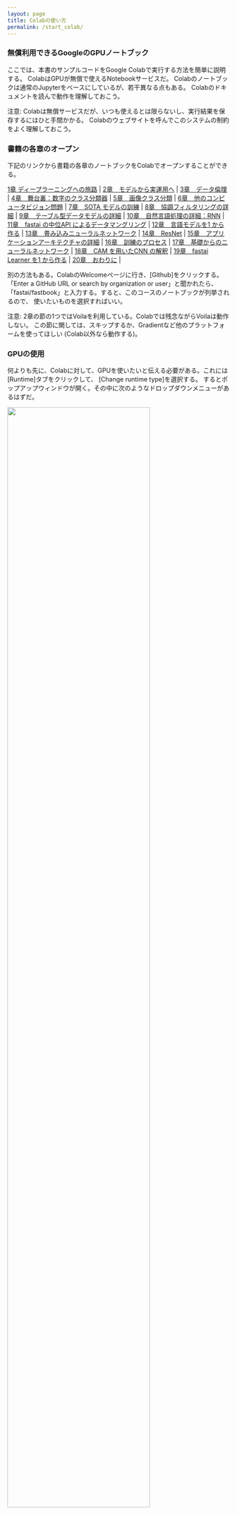 ```yaml
---
layout: page
title: Colabの使い方
permalink: /start_colab/
---
```


### 無償利用できるGoogleのGPUノートブック

ここでは、本書のサンプルコードをGoogle Colabで実行する方法を簡単に説明する。
ColabはGPUが無償で使えるNotebookサービスだ。
Colabのノートブックは通常のJupyterをベースにしているが、若干異なる点もある。
Colabのドキュメントを読んで動作を理解しておこう。

注意: Colabは無償サービスだが、いつも使えるとは限らないし、実行結果を保存するにはひと手間かかる。
Colabのウェブサイトを呼んでこのシステムの制約をよく理解しておこう。
  
### 書籍の各章のオープン

下記のリンクから書籍の各章のノートブックをColabでオープンすることができる。


[1章 ディープラーニングへの旅路][chap01] |
[2章　モデルから実運用へ][chap02] |
[3章　データ倫理][chap03] |
[4章　舞台裏：数字のクラス分類器][chap04] |
[5章　画像クラス分類][chap05] |
[6章　他のコンピュータビジョン問題][chap06] |
[7章　SOTA モデルの訓練][chap07] |
[8章　協調フィルタリングの詳細][chap08] |
[9章　テーブル型データモデルの詳細][chap09] |
[10章　自然言語処理の詳細：RNN][chap10] |
[11章　fastai の中位API によるデータマングリング][chap11] |
[12章　言語モデルを1 から作る][chap12] |
[13章　畳み込みニューラルネットワーク][chap13] |
[14章　ResNet][chap14] |
[15章　アプリケーションアーキテクチャの詳細][chap15] |
[16章　訓練のプロセス][chap16] |
[17章　基礎からのニューラルネットワーク][chap17] |
[18章　CAM を用いたCNN の解釈][chap18] |
[19章　fastai Learner を1 から作る][chap19] |
[20章　おわりに][chap20] |

[app_jupyter]:https://colab.research.google.com/github/fastai/fastbook/blob/master/app_jupyter.ipynb
[chap01]:https://colab.research.google.com/github/fastai/fastbook/blob/master/01_intro.ipynb
[chap02]:https://colab.research.google.com/github/fastai/fastbook/blob/master/02_production.ipynb
[chap03]:https://colab.research.google.com/github/fastai/fastbook/blob/master/03_ethics.ipynb
[chap04]:https://colab.research.google.com/github/fastai/fastbook/blob/master/04_mnist_basics.ipynb
[chap05]:https://colab.research.google.com/github/fastai/fastbook/blob/master/05_pet_breeds.ipynb
[chap06]:https://colab.research.google.com/github/fastai/fastbook/blob/master/06_multicat.ipynb
[chap07]:https://colab.research.google.com/github/fastai/fastbook/blob/master/07_sizing_and_tta.ipynb
[chap08]:https://colab.research.google.com/github/fastai/fastbook/blob/master/08_collab.ipynb
[chap09]:https://colab.research.google.com/github/fastai/fastbook/blob/master/09_tabular.ipynb
[chap10]:https://colab.research.google.com/github/fastai/fastbook/blob/master/10_nlp.ipynb
[chap11]:https://colab.research.google.com/github/fastai/fastbook/blob/master/11_midlevel_data.ipynb
[chap12]:https://colab.research.google.com/github/fastai/fastbook/blob/master/12_nlp_dive.ipynb
[chap13]:https://colab.research.google.com/github/fastai/fastbook/blob/master/13_convolutions.ipynb
[chap14]:https://colab.research.google.com/github/fastai/fastbook/blob/master/14_resnet.ipynb
[chap15]:https://colab.research.google.com/github/fastai/fastbook/blob/master/15_arch_details.ipynb
[chap16]:https://colab.research.google.com/github/fastai/fastbook/blob/master/16_accel_sgd.ipynb
[chap17]:https://colab.research.google.com/github/fastai/fastbook/blob/master/17_foundations.ipynb
[chap18]:https://colab.research.google.com/github/fastai/fastbook/blob/master/18_CAM.ipynb
[chap19]:https://colab.research.google.com/github/fastai/fastbook/blob/master/19_learner.ipynb
[chap20]:https://colab.research.google.com/github/fastai/fastbook/blob/master/20_conclusion.ipynb


別の方法もある。ColabのWelcomeページに行き、[Github]をクリックする。
「Enter a GitHub URL or search by organization or user」と聞かれたら、
「fastai/fastbook」と入力する。すると、このコースのノートブックが列挙されるので、
使いたいものを選択すればいい。

注意: 2章の節の1つではVoilaを利用している。Colabでは残念ながらVoilaは動作しない。
この節に関しては、スキップするか、Gradientなど他のプラットフォームを使ってほしい
(Colab以外なら動作する)。


### GPUの使用

何よりも先に、Colabに対して、GPUを使いたいと伝える必要がある。これには[Runtime]タブをクリックして、
[Change runtime type]を選択する。
するとポップアップウィンドウが開く。その中に次のようなドロップダウンメニューがあるはずだ。
<!---
  （★赤池より）図の順番が違うように思いますので、入れ替え
-->

<img src="{{ site.baseurl }}/images/colab/03.png" width="80%">

このメニューからGPUを選択し、[Save]をクリックする。


<img src="{{ site.baseurl }}/images/colab/04.png" width="30%">

### ノートブックの設定
最初のセルには、fastaiやその他の必要なライブラリをセットアップするためのコードが書かれている。次のようなコードだ。

```python
!pip install -Uqq fastbook
import fastbook
fastbook.setup_book()
```

このセルの左側にある三角形の実行ボタンをクリックしてこのセルを実行しよう。［Ctrl］-［Enter］でも実行できる。

最初のセルを実行すると、次のように「Warning: This notebook was not authored by Google」
という警告ウィンドウがポップアップすることがある。この場合は[Run Anyway]を選択すればよい。

<img src="{{ site.baseurl }}/images/colab/02.png" width="50%">


### Google Driveの利用

ColabはノートブックをGoogle Driveにセーブする。このため、セルを実行するとGoogle Driveにログインするように求めてくる。これにはGoogleアカウントが必要になる。

ログインをしたら、次のセルを実行する。このセルでは、次のようにしてインストールしたばかりの必要なライブラリをすべてインポートする。

```python
from fastbook import *
```

Google Driveへのパスは、`gdrive`という変数名で与えられる。この変数は`Path('/content/gdrive/My Drive')`を指している。
ファイルやモデルをセーブする際には、このパスの下のディレクトリを使う必要がある。

Githubからノートを開いた場合には、Google Driveにセーブする必要がある。
これには、[File]から[Save]すればよい。
次のようなポップアップが表示されるはずだ。

<img src="{{ site.baseurl }}/images/colab/09.png" width="100%">

ここで、[SAVE A COPY IN DRIVE]をクリックする。
こうすると別のタブでGoogle Driveに置かれたノートブックが開く。
セーブしたあとも作業を続けるなら新しいタブで開かれた方を使おう。
ノートブックはデフォルトでは、Google Driveの`Colab Notebooks`フォルダにセーブされる。

より高度で効率的なColabの使い方については、
この[ブログ記事](https://medium.com/@robertbracco1/configuring-google-colab-like-a-pro-d61c253f7573)を参照してほしい。
